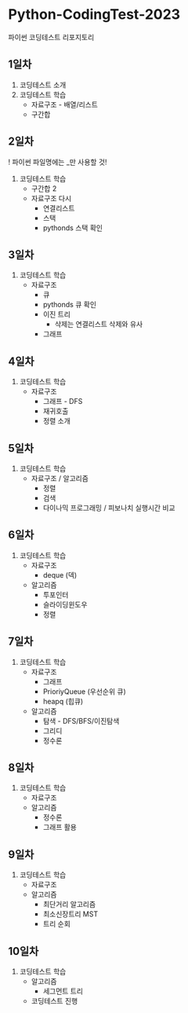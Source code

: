 # Python-CodingTest-2023
파이썬 코딩테스트 리포지토리

## 1일차
1. 코딩테스트 소개
2. 코딩테스트 학습
    - 자료구조 - 배열/리스트
    - 구간합

## 2일차
! 파이썬 파일명에는 _만 사용할 것!

1. 코딩테스트 학습
    - 구간합 2
    - 자료구조 다시
        - 연결리스트
        - 스택
        - pythonds 스택 확인

## 3일차
1. 코딩테스트 학습
    - 자료구조
        - 큐
        - pythonds 큐 확인
        - 이진 트리
            - 삭제는 연결리스트 삭제와 유사
        - 그래프

## 4일차
1. 코딩테스트 학습
    - 자료구조
        - 그래프 - DFS
        - 재귀호출
        - 정렬 소개

## 5일차
1. 코딩테스트 학습
    - 자료구조 / 알고리즘
        - 정렬
        - 검색
        - 다이나믹 프로그래밍 / 피보나치 실행시간 비교

## 6일차
1. 코딩테스트 학습
    - 자료구조
        - deque (덱)
    - 알고리즘
        - 투포인터
        - 슬라이딩윈도우
        - 정렬

## 7일차
1. 코딩테스트 학습
    - 자료구조
        - 그래프
        - PrioriyQueue (우선순위 큐)
        - heapq (힙큐)
    - 알고리즘
        - 탐색 - DFS/BFS/이진탐색
        - 그리디
        - 정수론

## 8일차
1. 코딩테스트 학습
    - 자료구조
    - 알고리즘
        - 정수론
        - 그래프 활용

## 9일차
1. 코딩테스트 학습
    - 자료구조
    - 알고리즘
        - 최단거리 알고리즘
        - 최소신장트리 MST
        - 트리 순회

## 10일차
1. 코딩테스트 학습
    - 알고리즘
        - 세그먼트 트리
    - 코딩테스트 진행